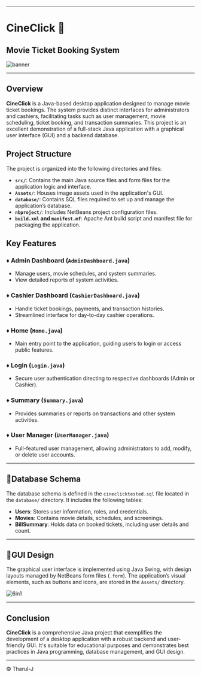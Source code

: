 
---

# CineClick 🎥

## Movie Ticket Booking System 

![banner](https://github.com/user-attachments/assets/616baa7b-50bd-4f5f-9bfd-2be85d52534d)

---
## Overview

**CineClick** is a Java-based desktop application designed to manage movie ticket bookings. The system provides distinct interfaces for administrators and cashiers, facilitating tasks such as user management, movie scheduling, ticket booking, and transaction summaries. This project is an excellent demonstration of a full-stack Java application with a graphical user interface (GUI) and a backend database.

## Project Structure

The project is organized into the following directories and files:

- **`src/`**: Contains the main Java source files and form files for the application logic and interface.
- **`Assets/`**: Houses image assets used in the application's GUI.
- **`database/`**: Contains SQL files required to set up and manage the application’s database.
- **`nbproject/`**: Includes NetBeans project configuration files.
- **`build.xml` and `manifest.mf`**: Apache Ant build script and manifest file for packaging the application.

## Key Features

### ♦️ Admin Dashboard (`AdminDashboard.java`)
- Manage users, movie schedules, and system summaries.
- View detailed reports of system activities.

### ♦️ Cashier Dashboard (`CashierDashboard.java`)
- Handle ticket bookings, payments, and transaction histories.
- Streamlined interface for day-to-day cashier operations.

### ♦️ Home (`Home.java`)
- Main entry point to the application, guiding users to login or access public features.

### ♦️ Login (`Login.java`)
- Secure user authentication directing to respective dashboards (Admin or Cashier).

### ♦️ Summary (`Summary.java`)
- Provides summaries or reports on transactions and other system activities.

### ♦️ User Manager (`UserManager.java`)
- Full-featured user management, allowing administrators to add, modify, or delete user accounts.

---

## 🔖Database Schema

The database schema is defined in the `cineclicktested.sql` file located in the `database/` directory. It includes the following tables:

- **Users**: Stores user information, roles, and credentials.
- **Movies**: Contains movie details, schedules, and screenings.
- **BillSummary**: Holds data on booked tickets, including user details and count.

---

## 🔖GUI Design

The graphical user interface is implemented using Java Swing, with design layouts managed by NetBeans form files (`.form`). The application’s visual elements, such as buttons and icons, are stored in the `Assets/` directory.

![6in1](https://github.com/user-attachments/assets/d2da3767-8470-42d8-9248-3bce82c23306)

---

## Conclusion

**CineClick** is a comprehensive Java project that exemplifies the development of a desktop application with a robust backend and user-friendly GUI. It's suitable for educational purposes and demonstrates best practices in Java programming, database management, and GUI design.

---
 &copy; Tharul-J
